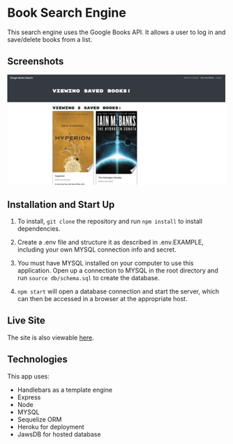 # Book Search Engine

This search engine uses the Google Books API.  It allows a user to log in and save/delete books from a list.

## Screenshots

<img src= "./site-screenshot.png" width="500px"/>

## Installation and Start Up

1. To install, `git clone` the repository and run `npm install` to install dependencies.

2. Create a .env file and structure it as described in .env.EXAMPLE, including your own MYSQL connection info and secret.

3. You must have MYSQL installed on your computer to use this application. Open up a connection to MYSQL in the root directory and run `source db/schema.sql` to create the database.

4. `npm start` will open a database connection and start the server, which can then be accessed in a browser at the appropriate host.

## Live Site

The site is also viewable [here](https://tech-nically.herokuapp.com/).

## Technologies

This app uses:

- Handlebars as a template engine
- Express
- Node
- MYSQL
- Sequelize ORM
- Heroku for deployment
- JawsDB for hosted database
